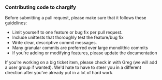 ### Contributing code to chargify

Before submitting a pull request, please make sure that it follows these guidelines:

* Limit yourself to one feature or bug fix per pull request.
* Include unittests that thoroughly test the feature/bug fix
* Write clear, descriptive commit messages.
* Many granular commits are preferred over large monolithic commits
* If you're adding or modifying features, please update the documentation

If you're working on a big ticket item, please check in with Greg (we will add a user group if wanted).
We'd hate to have to steer you in a different direction after you've already put in a lot of hard work.
